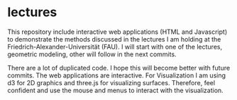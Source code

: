 # lectures
This repository include interactive web applications (HTML and Javascript) to demonstrate the methods discussed 
in the lectures I am holding at the Friedrich-Alexander-Universität (FAU). I will start with one of the lectures, geometric modeling, other will follow in the next commits. 

There are a lot of duplicated code. I hope this will become better with future commits. The web applications are
interactive. For Visualization I am using d3 for 2D graphics and three.js for visualizing surfaces. Therefore, feel confident and use the mouse and menus to interact with the visualization.
